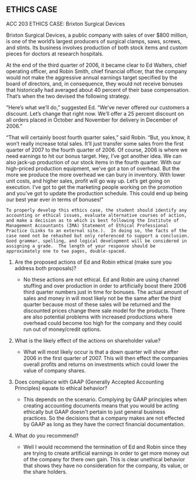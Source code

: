 ## ETHICS CASE 

ACC 203 ETHICS CASE:  Brixton Surgical Devices

Brixton Surgical Devices, a public company with sales of over $800 million, is one of the world’s largest producers of surgical clamps, saws, screws, and stints.  Its business involves production of both stock items and custom pieces for doctors at research hospitals.

At the end of the third quarter of 2006, it became clear to Ed Walters, chief operating officer, and Robin Smith, chief financial officer, that the company would not make the aggressive annual earnings target specified by the board of directors, and, in consequence, they would not receive bonuses that historically had averaged about 40 percent of their base compensation.  That’s when the two devised the following strategy.

“Here’s what we’ll do,” suggested Ed.  “We’ve never offered our customers a discount.  Let’s change that right now.  We’ll offer a 25 percent discount on all orders placed in October and November for delivery in December of 2006.”

“That will certainly boost fourth quarter sales,” said Robin.  “But, you know, it won’t really increase total sales.  It’ll just transfer some sales from the first quarter of 2007 to the fourth quarter of 2006.  Of course, 2006 is where we need earnings to hit our bonus target.  Hey, I’ve got another idea.  We can also jack-up production of our stock items in the fourth quarter.  With our high-priced production equipment, we’ve got a ton of overhead.  But the more we produce the more overhead we can bury in inventory.  With lower unit costs, and higher sales, profit will go way up.  Let’s get going on execution.  I’ve got to get the marketing people working on the promotion and you’ve got to update the production schedule.  This could end up being our best year ever in terms of bonuses!”

`To properly develop this ethics case, the student should identify any accounting or ethical issues, evaluate alternative courses of action, and make a decision as to which is best following the Institute of Management Accountants (IMA) Statement of Ethical Professional Practice (Links to an external site.).  In doing so, the facts of the case need not be rehashed but only referenced to support a conclusion.  Good grammar, spelling, and logical development will be considered in assigning a grade.  The length of your response should be approximately one to two pages, double-spaced.`

1. Are the proposed actions of Ed and Robin ethical (make sure you address both proposals)?
   - No these actions are not ethical. Ed and Robin are using channel stuffing and over production in order to artificially boost there 2006 third quarter numbers just in time for bonuses. The actual amount of sales and money in will most likely not be the same after the third quarter because most of these sales will be returned and the discounted prices change there sale model for the products. There are also potential problems with increased productions where overhead could become too high for the company and they could run out of money/credit options. 
  
2. What is the likely effect of the actions on shareholder value?
   - What will most likely occur is that a down quarter will show after 2006 in the first quarter of 2007. This will then effect the companies overall profits and returns on investments which could lower the value of company shares. 
  
3. Does compliance with GAAP (Generally Accepted Accounting Principles) equate to ethical behavior?
   - This depends on the scenario. Complying by GAAP principles when creating accounting documents means that you would be acting ethically but GAAP doesn't pertain to just general business practices. So the decisions that a company makes are not effected by GAAP as long as they have the correct financial documentation.  

4. What do you recommend?
   - Well I would recommend the termination of Ed and Robin since they are trying to create artificial earnings in order to get more money out of the company for there own gain. This is clear unethical behavior that shows they have no consideration for the company, its value, or the share holders. 